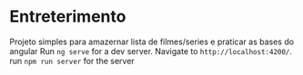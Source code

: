 # Entreterimento
Projeto simples para amazernar lista de filmes/series e praticar as bases do angular
Run `ng serve` for a dev server. Navigate to `http://localhost:4200/`.
run `npm run server` for the server

